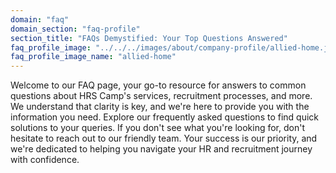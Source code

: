 ```yaml
---
domain: "faq"
domain_section: "faq-profile"
section_title: "FAQs Demystified: Your Top Questions Answered"
faq_profile_image: "../../../images/about/company-profile/allied-home.jpg"
faq_profile_image_name: "allied-home"
---
```


Welcome to our FAQ page, your go-to resource for answers to common questions about HRS Camp's services, recruitment processes, and more. We understand that clarity is key, and we're here to provide you with the information you need. Explore our frequently asked questions to find quick solutions to your queries. If you don't see what you're looking for, don't hesitate to reach out to our friendly team. Your success is our priority, and we're dedicated to helping you navigate your HR and recruitment journey with confidence.
